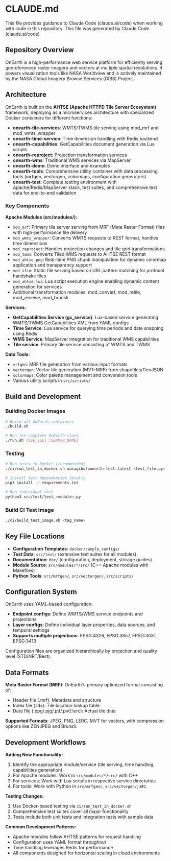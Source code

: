# CLAUDE.md

This file provides guidance to Claude Code (claude.ai/code) when working with code in this repository.
This file was generated by Claude Code (claude.ai/code)

## Repository Overview

OnEarth is a high-performance web service platform for efficiently serving georeferenced raster imagery and vectors at multiple spatial resolutions. It powers visualization tools like NASA Worldview and is actively maintained by the NASA Global Imagery Browse Services (GIBS) Project.

## Architecture

OnEarth is built on the **AHTSE (Apache HTTPD Tile Server Ecosystem)** framework, deploying as a microservices architecture with specialized Docker containers for different functions:

- **onearth-tile-services**: WMTS/TWMS tile serving using mod_mrf and mod_wmts_wrapper
- **onearth-time-service**: Time dimension handling with Redis backend
- **onearth-capabilities**: GetCapabilities document generation via Lua scripts
- **onearth-reproject**: Projection transformation services  
- **onearth-wms**: Traditional WMS services via MapServer
- **onearth-demo**: Demo interface and examples
- **onearth-tools**: Comprehensive utility container with data processing tools (mrfgen, vectorgen, colormaps, configuration generators)
- **onearth-test**: Complete testing environment with Apache/Redis/MapServer stack, test suites, and comprehensive test data for end-to-end validation

### Key Components

**Apache Modules (src/modules/):**
- `mod_mrf`: Primary tile server serving from MRF (Meta Raster Format) files with high-performance tile delivery
- `mod_wmts_wrapper`: Converts WMTS requests to REST format, handles time dimensions
- `mod_reproject`: Handles projection changes and tile grid transformations
- `mod_twms`: Converts Tiled WMS requests to AHTSE REST format
- `mod_ahtse_png`: Real-time PNG chunk manipulation for dynamic colormap application and transparency support
- `mod_sfim`: Static file serving based on URL pattern matching for protocol handshake files
- `mod_ahtse_lua`: Lua script execution engine enabling dynamic content generation for services
- Additional transformation modules: mod_convert, mod_retile, mod_receive, mod_brunsli

**Services:**
- **GetCapabilities Service (gc_service)**: Lua-based service generating WMTS/TWMS GetCapabilities XML from YAML configs
- **Time Service**: Lua service for querying time periods and date snapping using Redis
- **WMS Service**: MapServer integration for traditional WMS capabilities
- **Tile service**: Primary tile service consisting of WMTS and TWMS

**Data Tools:**
- `mrfgen`: MRF file generation from various input formats
- `vectorgen`: Vector tile generation (MVT-MRF) from shapefiles/GeoJSON
- `colormaps`: Color palette management and conversion tools
- Various utility scripts in `src/scripts/`

## Build and Development

### Building Docker Images
```bash
# Build all OnEarth containers
./build.sh

# Run the complete OnEarth stack
./run.sh [USE_SSL] [SERVER_NAME]
```

### Testing
```bash
# Run tests in Docker (recommended)
./ci/run_test_in_docker.sh nasagibs/onearth-test:latest <test_file.py>

# Install test dependencies locally
pip3 install -r requirements.txt

# Run individual test
python3 src/test/test_<module>.py
```

### Build CI Test Image
```bash
./ci/build_test_image.sh <tag_name>
```

## Key File Locations

- **Configuration Templates**: `docker/sample_configs/`
- **Test Data**: `src/test/` (extensive test suites for all modules)
- **Documentation**: `doc/` (configuration, deployment, storage guides)
- **Module Source**: `src/modules/*/src/` (C++ Apache modules with Makefiles)
- **Python Tools**: `src/mrfgen/`, `src/vectorgen/`, `src/scripts/`

## Configuration System

OnEarth uses YAML-based configuration:
- **Endpoint configs**: Define WMTS/WMS service endpoints and projections
- **Layer configs**: Define individual layer properties, data sources, and temporal settings
- **Supports multiple projections**: EPSG:4326, EPSG:3857, EPSG:3031, EPSG:3413

Configuration files are organized hierarchically by projection and quality level (STD/NRT/Best).

## Data Formats

**Meta Raster Format (MRF)**: OnEarth's primary optimized format consisting of:
- Header file (.mrf): Metadata and structure
- Index file (.idx): Tile location lookup table  
- Data file (.ppg/.pjg/.ptf/.pvt/.lerc): Actual tile data

**Supported Formats**: JPEG, PNG, LERC, MVT for vectors, with compression options like ZENJPEG and Brunsli.

## Development Workflows

**Adding New Functionality:**
1. Identify the appropriate module/service (tile serving, time handling, capabilities generation)
2. For Apache modules: Work in `src/modules/*/src/` with C++
3. For services: Work with Lua scripts in respective service directories
4. For tools: Work with Python in `src/mrfgen/`, `src/vectorgen/`, etc.

**Testing Changes:**
1. Use Docker-based testing via `ci/run_test_in_docker.sh`
2. Comprehensive test suites cover all major functionality
3. Tests include both unit tests and integration tests with sample data

**Common Development Patterns:**
- Apache modules follow AHTSE patterns for request handling
- Configuration uses YAML format throughout
- Time handling leverages Redis for performance
- All components designed for horizontal scaling in cloud environments